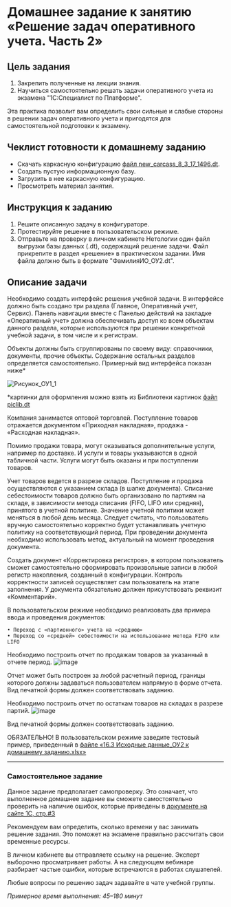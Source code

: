 # Домашнее задание к занятию «Решение задач оперативного учета. Часть 2»

## Цель задания

1. Закрепить полученные на лекции знания.
2. Научиться самостоятельно решать задачи оперативного учета из экзамена "1С:Специалист по Платформе".

Эта практика позволит вам определить свои сильные и слабые стороны в решении задач оперативного учета и пригодятся для самостоятельной подготовки к экзамену.

## Чеклист готовности к домашнему заданию

- Скачать каркасную конфигурацию [файл new_carcass_8_3_17_1496.dt](https://github.com/Bofh82/onec-mid-homeworks/blob/main/OCPS/new_carcass_8_3_17_1496.dt).
- Создать пустую информационную базу.
- Загрузить в нее каркасную конфигурацию.
- Просмотреть материал занятия.

## Инструкция к заданию

1. Решите описанную задачу в конфигураторе.
2. Протестируйте решение в пользовательском режиме.
3. Отправьте на проверку в личном кабинете Нетологии один файл выгрузки базы данных (.dt), содержащий решение задачи. Файл прикрепите в раздел «решение» в практическом задании. Имя файла должно быть в формате "ФамилияИО_ОУ2.dt".

## Описание задачи

Необходимо создать интерфейс решения учебной задачи. В интерфейсе должно быть создано три раздела (Главное, Оперативный учет, Сервис). Панель навигации вместе с Панелью действий на закладке «Оперативный учет» должна обеспечивать доступ ко всем объектам данного раздела, которые используются при решении конкретной учебной задачи, в том числе и к регистрам.

Объекты должны быть сгруппированы по своему виду: справочники, документы, прочие объекты. Содержание остальных разделов определяется самостоятельно. 
Примерный вид интерфейса показан ниже*

![Рисунок_ОУ1_1](https://user-images.githubusercontent.com/44517817/235097115-95c20495-6d40-4531-9a93-d9e5cbec9098.png)

*картинки для оформления можно взять из Библиотеки картинок [файл piclib.dt](https://github.com/netology-code/onec-mid-homeworks/blob/main/OCPS/piclib.dt)

Компания занимается оптовой торговлей.
Поступление товаров отражается документом «Приходная накладная», продажа - «Расходная накладная».

Помимо продажи товара, могут оказываться дополнительные услуги, например по доставке. И услуги и товары указываются в одной табличной части. Услуги могут быть оказаны и при поступлении товаров.

Учет товаров ведется в разрезе складов. Поступление и продажа осуществляются с указанием склада (в шапке документа).
Списание себестоимости товаров должно быть организовано по партиям на складе, в зависимости метода списания (FIFO, LIFO или средняя), принятого в учетной политике. Значение учетной политики может меняться в любой день месяца. Следует считать, что пользователь вручную самостоятельно корректно будет устанавливать учетную политику на соответствующий период. При проведении документа необходимо использовать метод, актуальный на момент проведения документа.

Создать документ «Корректировка регистров», в котором пользователь сможет самостоятельно сформировать произвольные записи в любой регистр накопления, созданный в конфигурации. Контроль корректности записей осуществляет сам пользователь на этапе заполнения. У документа обязательно должен присутствовать реквизит «Комментарий».

В пользовательском режиме необходимо реализовать два примера ввода и проведения документов:

    • Переход с «партионного» учета на «среднюю»
    • Переход со «средней» себестоимости на использование метода FIFO или LIFO

Необходимо построить отчет по продажам товаров за указанный в отчете период.
![image](https://github.com/netology-code/onec-mid-homeworks/assets/44517817/83d1d7ad-6f11-426e-a81f-cbe4a731dff6)

Отчет может быть построен за любой расчетный период, границы которого должны задаваться пользователем напрямую в форме отчета. Вид печатной формы должен соответствовать заданию.

Необходимо построить отчет по остаткам товаров на складах в разрезе партий.
![image](https://github.com/netology-code/onec-mid-homeworks/assets/44517817/db59b11d-8915-477d-9559-0efcae27480c)

Вид печатной формы должен соответствовать заданию.

ОБЯЗАТЕЛЬНО! В пользовательском режиме заведите тестовый пример, приведенный в [файле «16.3 Исходные данные_ОУ2 к домашнему заданию.xlsx»](https://docs.google.com/spreadsheets/d/1GIu8CDTVkhApLJyqHL_fHPxiop7J6lFa/edit?usp=share_link&ouid=116056574301476264521&rtpof=true&sd=true)

------

### Самостоятельное задание 

Данное задание предполагает самопроверку. Это означает, что выполненное домашнее задание вы сможете самостоятельно проверить на наличие ошибок, которые приведены в [документе на сайте 1С, стр.#3](https://static.1c.ru/rus/partners/training/files/ATT83PL.rtf?356jhteyner67j340)

Рекомендуем вам определить, сколько времени у вас занимать решение задания. Это поможет на экзамене правильно рассчитать свои временные ресурсы.

В личном кабинете вы отправляете ссылку на решение.  Эксперт выборочно просматривает работы. А на следующем вебинаре разбирает частые ошибки, которые встречаются в работах слушателей.


Любые вопросы по решению задач задавайте в чате учебной группы.

*Примерное время выполнения: 45–180 минут*

